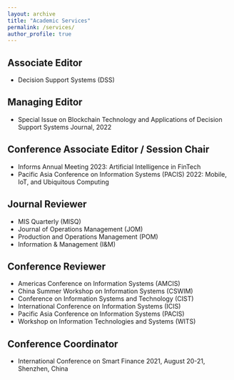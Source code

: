 ```yaml
---
layout: archive
title: "Academic Services"
permalink: /services/
author_profile: true
---
```


## Associate Editor
* Decision Support Systems (DSS)

## Managing Editor
* Special Issue on Blockchain Technology and Applications of Decision Support Systems Journal, 2022

## Conference Associate Editor / Session Chair
* Informs Annual Meeting 2023: Artificial Intelligence in FinTech
* Pacific Asia Conference on Information Systems (PACIS) 2022: Mobile, IoT, and Ubiquitous Computing

## Journal Reviewer
* MIS Quarterly (MISQ)
* Journal of Operations Management (JOM)
* Production and Operations Management (POM)
* Information & Management (I&M)

## Conference Reviewer
* Americas Conference on Information Systems (AMCIS)
* China Summer Workshop on Information Systems (CSWIM)
* Conference on Information Systems and Technology (CIST)
* International Conference on Information Systems (ICIS)
* Pacific Asia Conference on Information Systems (PACIS)
* Workshop on Information Technologies and Systems (WITS)

## Conference Coordinator
* International Conference on Smart Finance 2021, August 20-21, Shenzhen, China






